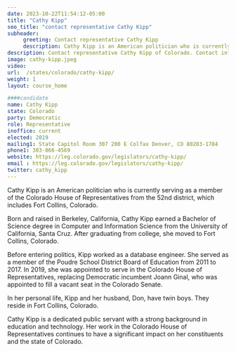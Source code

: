 ```yaml
---
date: 2023-10-22T11:54:12-05:00
title: "Cathy Kipp"
seo_title: "contact representative Cathy Kipp"
subheader:
     greeting: Contact representative Cathy Kipp
     description: Cathy Kipp is an American politician who is currently serving as a member of the Colorado House of Representatives from the 52nd district, which includes Fort Collins, Colorado.
description: Contact representative Cathy Kipp of Colorado. Contact information for alex-valdez includes email address, phone number, and mailing address.
image: cathy-kipp.jpeg
video:
url:  /states/colorado/cathy-kipp/
weight: 1
layout: course_home

####candidate
name: Cathy Kipp
state: Colorado
party: Democratic
role: Representative
inoffice: current
elected: 2019
mailing1: State Capitol Room 307 200 E Colfax Denver, CO 80203-1784
phone1: 303-866-4569
website: https://leg.colorado.gov/legislators/cathy-kipp/
email : https://leg.colorado.gov/legislators/cathy-kipp/
twitter: cathy_kipp
---
```


Cathy Kipp is an American politician who is currently serving as a member of the Colorado House of Representatives from the 52nd district, which includes Fort Collins, Colorado.

Born and raised in Berkeley, California, Cathy Kipp earned a Bachelor of Science degree in Computer and Information Science from the University of California, Santa Cruz. After graduating from college, she moved to Fort Collins, Colorado.

Before entering politics, Kipp worked as a database engineer. She served as a member of the Poudre School District Board of Education from 2011 to 2017. In 2019, she was appointed to serve in the Colorado House of Representatives, replacing Democratic incumbent Joann Ginal, who was appointed to fill a vacant seat in the Colorado Senate.

In her personal life, Kipp and her husband, Don, have twin boys. They reside in Fort Collins, Colorado.

Cathy Kipp is a dedicated public servant with a strong background in education and technology. Her work in the Colorado House of Representatives continues to have a significant impact on her constituents and the state of Colorado.
